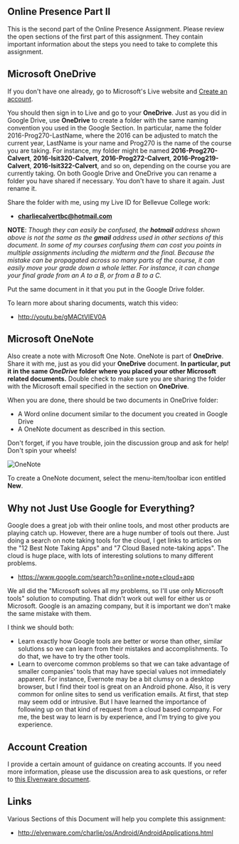 ## Online Presence Part II

This is the second part of the Online Presence Assignment. Please review the open sections of the first part of this assignment. They contain important information about the steps you need to take to complete this assignment.


## Microsoft OneDrive

If you don't have one already, go to Microsoft's Live website and [Create an account](https://onedrive.live.com?invref=441f942a988a6348&invsrc=90).

You should then sign in to Live and go to your **OneDrive**. Just as you did in Google Drive, use **OneDrive** to create a folder with the same naming convention you used in the Google Section. In particular, name the folder 2016-Prog270-LastName, where the 2016 can be adjusted to match the current year, LastName is your name and Prog270 is the name of the course you are taking. For instance, my folder might be named **2016-Prog270-Calvert**, **2016-Isit320-Calvert**, **2016-Prog272-Calvert**, **2016-Prog219-Calvert**, **2016-Isit322-Calvert**, and so on, depending on the course you are currently taking. On both Google Drive and OneDrive you can rename a folder you have shared if necessary. You don't have to share it again. Just rename it.

Share the folder with me, using my Live ID for Bellevue College work:

- **charliecalvertbc@hotmail.com**

**NOTE**: *Though they can easily be confused, the **hotmail** address shown above is not the same as the **gmail** address used in other sections of this document. In some of my courses confusing them can cost you points in multiple assignments including the midterm and the final. Because the mistake can be propagated across so many parts of the course, it can easily move your grade down a whole letter. For instance, it can change your final grade from an A to a B, or from a B to a C.*

Put the same document in it that you put in the Google Drive folder.

To learn more about sharing documents, watch this video:

- <http://youtu.be/gMACtVIEV0A>

## Microsoft OneNote

Also create a note with Microsoft One Note. OneNote is part of **OneDrive**. Share it with me, just as you did your **OneDrive** document. **In particular, put it in the same *OneDrive* folder where you placed your other Microsoft related documents.** Double check to make sure you are sharing the folder with the Microsoft email specified in the section on **OneDrive**.

When you are done, there should be two documents in OneDrive folder:

- A Word online document similar to the document you created in Google Drive
- A OneNote document as described in this section.

Don't forget, if you have trouble, join the discussion group and ask for help! Don't spin your wheels!

![OneNote](https://s3.amazonaws.com/bucket01.elvenware.com/images/OneDriveOneNote.png)

To create a OneNote document, select the menu-item/toolbar icon entitled **New**.


## Why not Just Use Google for Everything?

Google does a great job with their online tools, and most other products are playing catch up. However, there are a huge number of tools out there. Just doing a search on note taking tools for the cloud, I get links to articles on the "12 Best Note Taking Apps" and "7 Cloud Based note-taking apps". The cloud is huge place, with lots of interesting solutions to many different problems.

- <https://www.google.com/search?q=online+note+cloud+app>

We all did the "Microsoft solves all my problems, so I'll use only Microsoft tools" solution to computing. That didn't work out well for either us or Microsoft. Google is an amazing company, but it is important we don't make the same mistake with them.

I think we should both:

- Learn exactly how Google tools are better or worse than other, similar solutions so we can learn from their mistakes and accomplishments. To do that, we have to try the other tools.
- Learn to overcome common problems so that we can take advantage of smaller companies' tools that may have special values not immediately apparent. For instance, Evernote may be a bit clumsy on a desktop browser, but I find their tool is great on an Android phone. Also, it is very common for online sites to send us verification emails. At first, that step may seem odd or intrusive. But I have learned the importance of following up on that kind of request from a cloud based company. For me, the best way to learn is by experience, and I'm trying to give you experience.

## Account Creation

I provide a certain amount of guidance on creating accounts. If you need more information, please use the discussion area to ask questions, or refer to [this Elvenware document][elf-app].

[elf-app]: http://www.elvenware.com/charlie/os/Android/AndroidApplications.html

## Links

Various Sections of this Document will help you complete this assignment:

- <http://elvenware.com/charlie/os/Android/AndroidApplications.html>

  [1]: https://evernote.com
  [2]: http://evernote.com/contact/support/kb/#/article/23480523
